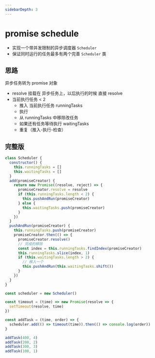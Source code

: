 ```yaml
---
sidebarDepth: 3
---
```

# promise schedule
- 实现一个带并发限制的异步调度器 `Scheduler`
- 保证同时运行的任务最多有两个完善 `Scheduler` 类

## 思路

异步任务转为 promise 对象
- resolve 挂载在 异步任务上，以后执行的时候 直接 resolve
- 当前执行任务 < 2
  - 推入 当前执行任务 runningTasks
  - 执行
  - 从 runningTasks 中移除改任务
  - 如果还有任务等待执行 waitingTasks
  - 重复（推入-执行-检查）

## 完整版

```js
class Scheduler {
  constructor() {
    this.runningTasks = []
    this.waitingTasks = []
  }
  add(promiseCreator) {
    return new Promise((resolve, reject) => {
      promiseCreator.resolve = resolve
      if (this.runningTasks.length < 2) {
        this.pushAndRun(promiseCreator)
      } else {
        this.waitingTasks.push(promiseCreator)
      }
    })
  }
  pushAndRun(promiseCreator) {
    this.runningTasks.push(promiseCreator)
    promiseCreator.then(() => {
      promiseCreator.resolve()
      // 完成的移除
      const index = this.runningTasks.findIndex(promiseCreator)
      this.runningTasks.slice(index, 1)
      if (this.waitingTasks.length > 2) {
        // 移入一个
        this.pushAndRun(this.waitingTasks.shift())
      }
    })
  }
}

const scheduler = new Scheduler()

const timeout = (time) => new Promise(resolve => {
  setTimeout(resolve, time)
})

const addTask = (time, order) => {
  scheduler.add(() => timeout(time)).then(() => console.log(order))
}

addTask(400, 4)
addTask(200, 2)
addTask(300, 3)
addTask(100, 1)

```
